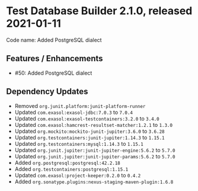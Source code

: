 # Test Database Builder 2.1.0, released 2021-01-11

Code name: Added PostgreSQL dialect

## Features / Enhancements

* #50: Added PostgreSQL dialect

## Dependency Updates

* Removed `org.junit.platform:junit-platform-runner`
* Updated `com.exasol:exasol-jdbc:7.0.3` to `7.0.4`
* Updated `com.exasol:exasol-testcontainers:3.2.0` to `3.4.0`
* Updated `com.exasol:hamcrest-resultset-matcher:1.2.1` to `1.3.0`
* Updated `org.mockito:mockito-junit-jupiter:3.6.0` to `3.6.28`
* Updated `org.testcontainers:junit-jupiter:1.14.3` to `1.15.1`
* Updated `org.testcontainers:mysql:1.14.3` to `1.15.1`
* Updated `org.junit.jupiter:junit-jupiter-engine:5.6.2` to `5.7.0`
* Updated `org.junit.jupiter:junit-jupiter-params:5.6.2` to `5.7.0`
* Added `org.postgresql:postgresql:42.2.18`
* Added `org.testcontainers:postgresql:1.15.1`
* Updated `com.exasol:project-keeper:0.2.0` to `0.4.2`
* Added `org.sonatype.plugins:nexus-staging-maven-plugin:1.6.8`
